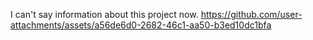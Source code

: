 I can't say information about this project now.
https://github.com/user-attachments/assets/a56de6d0-2682-46c1-aa50-b3ed10dc1bfa

